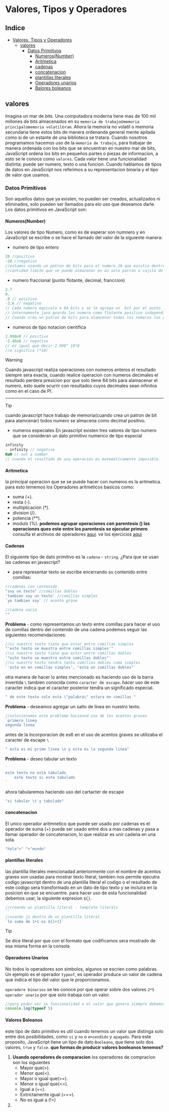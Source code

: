 # Valores, Tipos y Operadores
## Indice
- [Valores, Tipos y Operadores](#valores-tipos-y-operadores)
  - [valores](#valores)
    - [Datos Primitivos](#datos-primitivos)
      - [Numeros(Number)](#numerosnumber)
      - [Aritmetica](#aritmetica)
      - [cadenas](#cadenas)
      - [concatenacion](#concatenacion)
      - [plantillas literales](#plantillas-literales)
      - [Operadores unarios](#operadores-unarios)
      - [Balores boleanos](#valores-boleanos)
## valores
Imagina un mar de bits.
Una computadora moderna tiene mas de 100 mil millones de bits almacenados en su `memoria de trabajo`o`memoria principal`o`memoria volatil`o`ram`.
Ahora la memoria no volatil o memoria secundaria tiene estos bits de manera ordenanda general mente apilada como si de un estante de una biblioteca se tratara.
Cuando nosotros programamos hacemos uso de la `memoria de trabajo`, para trabajar de manera ordenada con los bits que se encuentran en nuestro mar de bits, JavaScript ordena los bits en pequeños partes o piezas de informacion, a esto se le conoce como `valores`.
Cada valor tiene una funcionalidad distinta; puede ser numero, texto o una funcion.
Cuando hablamos de tipos de datos en JavaScript nos referimos a su representacion binaria y el tipo de valor que usamos.
### Datos Primitivos
Son aquellos datos que ya existen, no pueden ser creados, actualizados ni eliminados, solo pueden ser llamados para elo uso que deseamos darle.
Los datos primitivos en JavaScript son:
#### Numeros(Number)
Los valores de tipo Numero, como es de esperar son numnero y en JavaScript se escribe o se hace el llamado del valor de la siguiente manera:
- numero de tipo entero
```js
20 //positivo
-20 //negativo
//estamos usando un patron de bits para el numero 20 que existia dentro de la memoria de trabajo.
//cantidad limite que se puede almacenar en un solo patron o cajita de 64bits  es de 2 elevado a 64. Por cada numero la representacion siempre sera 64 bits en javascript
```
- numero fraccional (punto flotante, decimal, franccion)
```js
2.7 
0.
.0 // positivo
-3,6 // negativo
// Cada numero equivale a 64 bits y se le agrega un  bit por el punto
// internamente java guarda los numero como flotante positivo independientemente de su tipo de numero
// Cuando crea un patron de bits para alamcenar todos los numeros los almacena como decimal positivo.
```
- numeros de tipo notacion cientifica
```js
2.998e8 // positivo
-2.46e8 // negativo
// es igual que decir 2.998^ 10*8
//e significa (*10)
```
> [!WARNING]
> Cuando javascript realiza operaciones con numeros enteros el resultado siempre sera exacta, cuando realice operacion con numeros decimales el resultado perdera presicion por que solo tiene 64 bits para alamacenar el numero, esto suele ocurrir con resultados cuyos decimales sean infinitos como en el caso de PI.
---
> [!TIP]
> cuando javascript hace trabajo de memoria(cuando crea un patron de bit para alamcenar) todos numero se almacena como decimal positivo.
- numeros especiales 
En javascript existen tres valores de tipo numero que se consideran un dato primitivo numerico de tipo especial
```js
infinity
- infinity // negativo
NaN // not a number
// cuando el resultado de una operacion es matematicamente imposible.
```
#### Aritmetica
la principal operacion que se se puede hacer con numeros es la aritmetica.
para esto tememos los Operadores aritmeticos basicos como:
- suma (+).
- resta (-).
- multiplicacion (*).
- division (/).
- potencia (**).
- modulo (%).
**podemos agrupar operaciones con parentesis () las operaciones ques este entre los parentesis se ejecutar primero**
consulta el archivos de operadores [aqui](./operadores.js).
ve los ejercicios [aqui](./ejercicios.js)
#### Cadenas
El siguiente tipo de dato primitivo es la `cadena` - `string`.
¿Para que se usan las cadenas en javascript?
- para representar texto
se escribe encerrando su contenido entre comillas:
```js
//cadenas con contenido
"soy un texto" //comillas dobles
'tambien soy un texto' //comillas simples
`yo tambien soy` // acento grave

//cadena vacia
""
```
**Problema** - como representamos un texto entre comillas
para hacer el uso de comillas dentro del contenido de una cadena podemos seguir las siguientes recomendaciones:
```js
//si nuestro texto tiene que estar entre comillas simples
"'este texto se muestra entre comillas simples'"
//si nuestro texto tiene que estzr entre comillas dobles
'"este texto se muestra entre comillas dobles"'
//si nuestro texto tendra tanto comillas dobles como simples
`'esta en en comillas simples', "esta en comillas dobles"`
```
otra manera de hacer lo antes mencionado es haciendo uso de la barra invertida `\` tambien conocida como `caracter de escape`.
hacer uso de este caracter indica que el caracter posterior tendra un significado especial.
```js
" de este texto solo esta \"palabra\" estara en comillas "
```
**Problema** - deseamos agregar un salto de linea en nuestro texto.
```js
//solucionamos este problema hacienod uso de los acentos graves
`primera linea
segunda linea`
```
antes de la incorporacion de es6 en el uso de acentos graves se utilizaba el caracter de escape `\`
```js
" esta es mi prime linea \n y esta es la segunda linea"
```
**Problema** - deseo tabular un texto
```js
`
este texto no esta tabulado
    este texto si esta tabulado
`
```
ahora tabularemos haciendo uso del cartacter de escape
```js
"si tabular \t y tabulado"
```
#### concatenacion
El unico operador aritmnetico que puede ser usado por cadenas es el operador de suma (+) puede ser usado entre dos a mas cadenas y pasa a llamar operador de concatenacion, lo que realizar es unir cadena en una sola.
```js
"hola"+" "+"mundo"
```
#### plantillas literales
las plantilla literales mencionadad anteriormente con el nombre de acentos graves son usadas para mostrar texto literal, tambien nos permite ejecutra codigo javascript dentro de una plantilla literal el codigo o el resultado de este codigo sera transformado en un dato de tipo texto y se incluira en la posicion en que se encuentre.
para hacer uso de esta funcionalidad debemos usar, 
la siguiente expresion `${}`.
```js
//creando un plantilla literal - template literals
``
//usando js dentro de un plantilla literal
`la suma de 1+1 es ${1+1}`
```
> [!TIP]
> Se dice literal por que con el formato que codificamos sera mostrado de esa misma forma en la consola

#### Operadores Unarios
No todos lo operadores son simbolos, algunos se escrien como palabras.
Un ejemplo es el operador `typeof`, es operador produce un valor de cadena que indica el tipo del valor que le proporcionamos.

`operadore binarios` se les conoce por que operar sobre dos valores `2*5`
`operador unario` por que solo trabaja con un valor.

```js
//para poder ver su funcionalidad o el valor que genera siempre debemos mostrarlo en un console
console.log(typeof 5)
```
#### Valores Boleanos
este tipo de dato primitivo es util cuando tenemos un valor que distinga solo entre dos posibilidades, como `si` y `no` o `encendido` y `apagado`.
Para este proposito, JavaScript tiene un tipo de dato `Booleano`, que tiene solo dos valores, `true` y `false`.
**que formas de producir valores booleanos tenemos?**
1. **Usando operadores de comparacion**
   los operadores de compracion son los siguientes
   - Mayor que(>).
   - Menor que(<).
   - Mayor o igual que(>=).
   - Menor o igual que(<=).
   - Igual a (==).
   - Extrictamente igual (===).
   - No es igual a (!=)
2. 